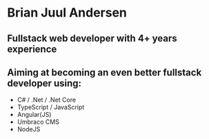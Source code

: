 # Brian Juul Andersen

## Fullstack web developer with 4+ years experience

## Aiming at becoming an even better fullstack developer using:

- C# / .Net / .Net Core
- TypeScript / JavaScript
- Angular(JS)
- Umbraco CMS
- NodeJS
